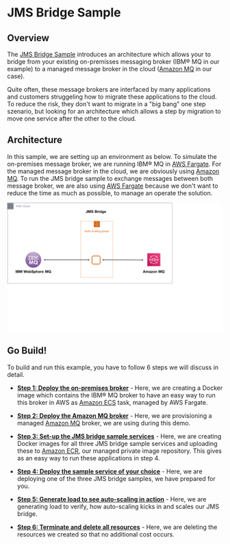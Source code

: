 # JMS Bridge Sample

## Overview

The [JMS Bridge Sample](http://) introduces an architecture which allows your to bridge from your existing on-premisses messaging broker (IBM® MQ in our example) to a managed message broker in the cloud ([Amazon MQ](https://aws.amazon.com/amazon-mq/) in our case).  

Quite often, these message brokers are interfaced by many applications and customers struggeling how to migrate these applications to the cloud. To reduce the risk, they don't want to migrate in a "big bang" one step szenario, but looking for an architecture which allows a step by migration to move one service after the other to the cloud.  

## Architecture

In this sample, we are setting up an environment as below. To simulate the on-premises message broker, we are running IBM® MQ in [AWS Fargate](https://aws.amazon.com/fargate/). For the managed message broker in the cloud, we are obviously using [Amazon MQ](https://aws.amazon.com/amazon-mq/). To run the JMS bridge sample to exchange messages between both message broker, we are also using [AWS Fargate](https://aws.amazon.com/fargate/) because we don't want to reduce the time as much as possible, to manage an operate the solution.

![JMS Bridge Sample architecture](/images/architecture.png)

## Go Build!

To build and run this example, you have to follow 6 steps we will discuss in detail.

* **[Step 1: Deploy the on-premises broker](/step-1.md)** - Here, we are creating a Docker image which contains the IBM® MQ broker to have an easy way to run this broker in AWS as [Amazon ECS](https://aws.amazon.com/ecs/) task, managed by AWS Fargate.

* **[Step 2: Deploy the Amazon MQ broker](/step-2.md)** - Here, we are provisioning a managed [Amazon MQ](https://aws.amazon.com/amazon-mq/) broker, we are using during this demo.

* **[Step 3: Set-up the JMS bridge sample services](/step-3.md)** - Here, we are creating Docker images for all three JMS bridge sample services and uploading these to [Amazon ECR](https://aws.amazon.com/ecr/), our managed private image repository. This gives as an easy way to run these applications in step 4.

* **[Step 4: Deploy the sample service of your choice](/step-4.md)** - Here, we are deploying one of the three JMS bridge samples, we have prepared for you.

* **[Step 5: Generate load to see auto-scaling in action](/step-5.md)** - Here, we are generating load to verify, how auto-scaling kicks in and scales our JMS bridge.

* **[Step 6: Terminate and delete all resources](/step-6.md)** - Here, we are deleting the resources we created so that no additional cost occurs.